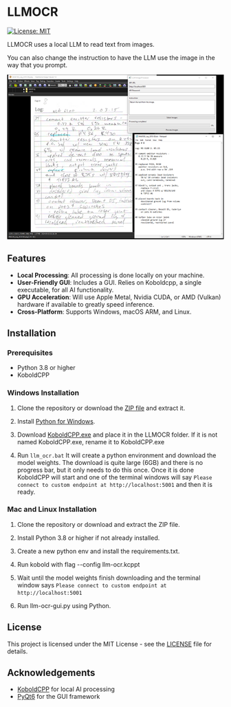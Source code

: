 # LLMOCR

[![License: MIT](https://img.shields.io/badge/License-MIT-yellow.svg)](https://opensource.org/licenses/MIT)

LLMOCR uses a local LLM to read text from images.

You can also change the instruction to have the LLM use the image in the way that you prompt.

![Screenshot](llmocr.png)

## Features
 
- **Local Processing**: All processing is done locally on your machine.
- **User-Friendly GUI**: Includes a GUI. Relies on Koboldcpp, a single executable, for all AI functionality.  
- **GPU Acceleration**: Will use Apple Metal, Nvidia CUDA, or AMD (Vulkan) hardware if available to greatly speed inference.
- **Cross-Platform**: Supports Windows, macOS ARM, and Linux.


## Installation

### Prerequisites

- Python 3.8 or higher
- KoboldCPP

### Windows Installation

1. Clone the repository or download the [ZIP file](https://github.com/jabberjabberjabber/LLavaImageTagger/archive/refs/heads/main.zip) and extract it.

2. Install [Python for Windows](https://www.python.org/downloads/windows/).

3. Download [KoboldCPP.exe](https://github.com/LostRuins/koboldcpp/releases) and place it in the LLMOCR folder. If it is not named KoboldCPP.exe, rename it to KoboldCPP.exe 

4. Run `llm_ocr.bat` It will create a python environment and download the model weights. The download is quite large (6GB) and there is no progress bar, but it only needs to do this once. Once it is done KoboldCPP will start and one of the terminal windows will say ```Please connect to custom endpoint at http://localhost:5001``` and then it is ready.


### Mac and Linux Installation

1. Clone the repository or download and extract the ZIP file.

2. Install Python 3.8 or higher if not already installed.

3. Create a new python env and install the requirements.txt.

4. Run kobold with flag --config llm-ocr.kcppt
   
5. Wait until the model weights finish downloading and the terminal window says ```Please connect to custom endpoint at http://localhost:5001```

6. Run llm-ocr-gui.py using Python.


## License

This project is licensed under the MIT License - see the [LICENSE](LICENSE) file for details.

## Acknowledgements

- [KoboldCPP](https://github.com/LostRuins/koboldcpp) for local AI processing
- [PyQt6](https://www.riverbankcomputing.com/software/pyqt/) for the GUI framework
